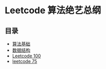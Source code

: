 # Leetcode 算法绝艺总纲

## 目录

- [算法基础](./algorithm/README.md)
- [数据结构](./data_structure/README.md)
- [Leetcode 100](./leetcode_100/README.md)
- [leetcode 75](./leetcode_75/README.md)